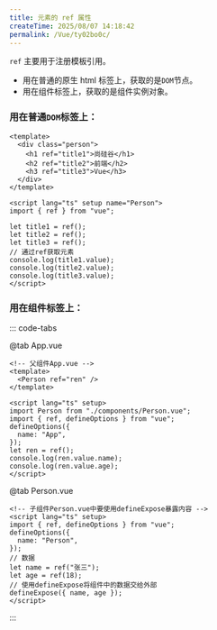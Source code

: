 ```yaml
---
title: 元素的 ref 属性
createTime: 2025/08/07 14:18:42
permalink: /Vue/ty02bo0c/
---
```


`ref` 主要用于注册模板引用。

- 用在普通的原生 html 标签上，获取的是`DOM`节点。
- 用在组件标签上，获取的是组件实例对象。

### 用在普通`DOM`标签上：

```vue :collapsed-lines=10
<template>
  <div class="person">
    <h1 ref="title1">尚硅谷</h1>
    <h2 ref="title2">前端</h2>
    <h3 ref="title3">Vue</h3>
  </div>
</template>

<script lang="ts" setup name="Person">
import { ref } from "vue";

let title1 = ref();
let title2 = ref();
let title3 = ref();
// 通过ref获取元素
console.log(title1.value);
console.log(title2.value);
console.log(title3.value);
</script>
```

### 用在组件标签上：

::: code-tabs

@tab App.vue

```vue :collapsed-lines=10
<!-- 父组件App.vue -->
<template>
  <Person ref="ren" />
</template>

<script lang="ts" setup>
import Person from "./components/Person.vue";
import { ref, defineOptions } from "vue";
defineOptions({
  name: "App",
});
let ren = ref();
console.log(ren.value.name);
console.log(ren.value.age);
</script>
```

@tab Person.vue

```vue
<!-- 子组件Person.vue中要使用defineExpose暴露内容 -->
<script lang="ts" setup>
import { ref, defineOptions } from "vue";
defineOptions({
  name: "Person",
});
// 数据
let name = ref("张三");
let age = ref(18);
// 使用defineExpose将组件中的数据交给外部
defineExpose({ name, age });
</script>
```

:::
